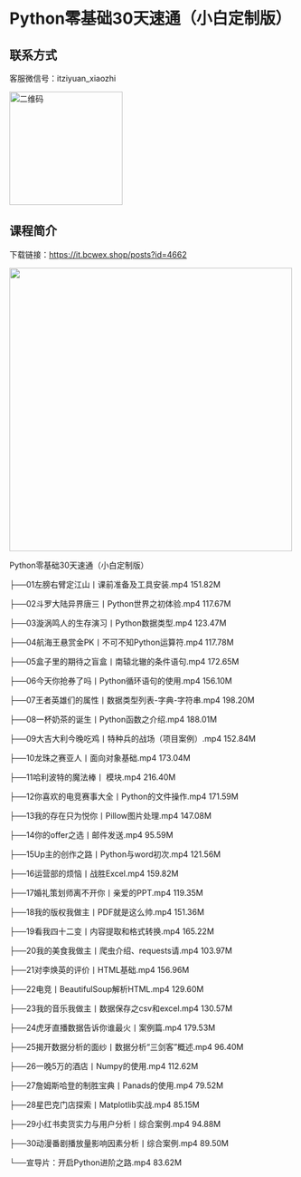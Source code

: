 # Python零基础30天速通（小白定制版）

## 联系方式

客服微信号：itziyuan_xiaozhi

<img src="https://ziyuanyun.oss-cn-guangzhou.aliyuncs.com/common/20240614073449/666b82192834a.jpg" width="200" height="200" alt="二维码">

## 课程简介

下载链接：https://it.bcwex.shop/posts?id=4662

<img src="https://ziyuanyun.oss-cn-guangzhou.aliyuncs.com/yun/20241129110316/67492ef4d4405.jpg" width="500" alt="">

  

 Python零基础30天速通（小白定制版）

 ├──01左膀右臂定江山丨课前准备及工具安装.mp4 151.82M

 ├──02斗罗大陆异界唐三丨Python世界之初体验.mp4 117.67M

 ├──03漩涡鸣人的生存演习丨Python数据类型.mp4 123.47M

 ├──04航海王悬赏金PK丨不可不知Python运算符.mp4 117.78M

 ├──05盒子里的期待之盲盒丨南辕北辙的条件语句.mp4 172.65M

 ├──06今天你抢券了吗丨Python循环语句的使用.mp4 156.10M

 ├──07王者英雄们的属性丨数据类型列表-字典-字符串.mp4 198.20M

 ├──08一杯奶茶的诞生丨Python函数之介绍.mp4 188.01M

 ├──09大吉大利今晚吃鸡丨特种兵的战场（项目案例）.mp4 152.84M

 ├──10龙珠之赛亚人丨面向对象基础.mp4 173.04M

 ├──11哈利波特的魔法棒丨 模块.mp4 216.40M

 ├──12你喜欢的电竞赛事大全丨Python的文件操作.mp4 171.59M

 ├──13我的存在只为悦你丨Pillow图片处理.mp4 147.08M

 ├──14你的offer之选丨邮件发送.mp4 95.59M

 ├──15Up主的创作之路丨Python与word初次.mp4 121.56M

 ├──16运营部的烦恼丨战胜Excel.mp4 159.82M

 ├──17婚礼策划师离不开你丨亲爱的PPT.mp4 119.35M

 ├──18我的版权我做主丨PDF就是这么帅.mp4 151.36M

 ├──19看我四十二变丨内容提取和格式转换.mp4 165.22M

 ├──20我的美食我做主丨爬虫介绍、requests请.mp4 103.97M

 ├──21对李焕英的评价丨HTML基础.mp4 156.96M

 ├──22电竞丨BeautifulSoup解析HTML.mp4 129.60M

 ├──23我的音乐我做主丨数据保存之csv和excel.mp4 130.57M

 ├──24虎牙直播数据告诉你谁最火丨案例篇.mp4 179.53M

 ├──25揭开数据分析的面纱丨数据分析“三剑客”概述.mp4 96.40M

 ├──26一晚5万的酒店丨Numpy的使用.mp4 112.62M

 ├──27詹姆斯哈登的制胜宝典丨Panads的使用.mp4 79.52M

 ├──28星巴克门店探索丨Matplotlib实战.mp4 85.15M

 ├──29小红书卖货实力与用户分析丨综合案例.mp4 94.88M

 ├──30动漫番剧播放量影响因素分析丨综合案例.mp4 89.50M

 └──宣导片：开启Python进阶之路.mp4 83.62M

  
